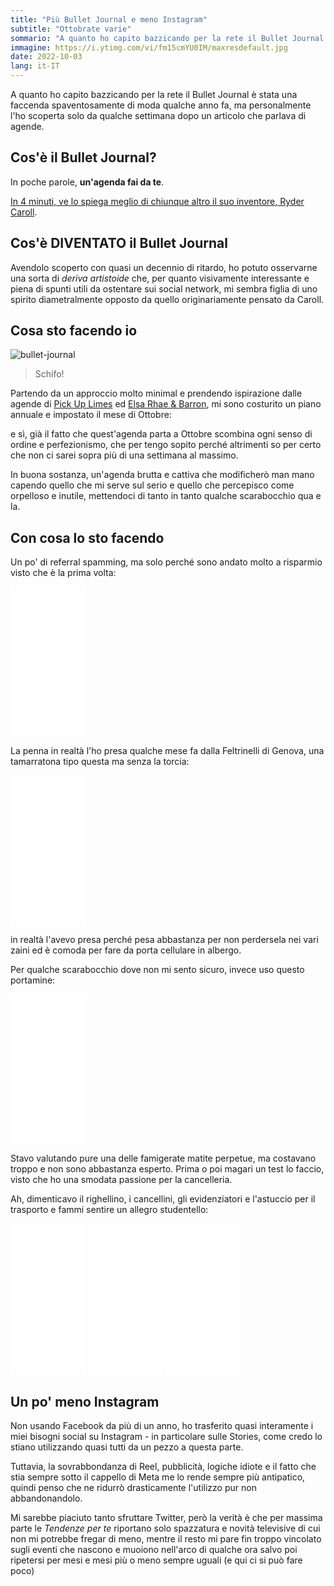 ```yaml
---
title: "Più Bullet Journal e meno Instagram"
subtitle: "Ottobrate varie"
sommario: "A quanto ho capito bazzicando per la rete il Bullet Journal è stata una faccenda spaventosamente di moda qualche anno fa, ma personalmente l'ho scoperta solo da qualche settimana dopo un articolo che parlava di agende."
immagine: https://i.ytimg.com/vi/fm15cmYU0IM/maxresdefault.jpg
date: 2022-10-03
lang: it-IT
---
```


A quanto ho capito bazzicando per la rete il Bullet Journal è stata una faccenda spaventosamente di moda qualche anno fa, ma personalmente l'ho scoperta solo da qualche settimana dopo un articolo che parlava di agende.

## Cos'è il Bullet Journal?

In poche parole, **un'agenda fai da te**.

[In 4 minuti, ve lo spiega meglio di chiunque altro il suo inventore, Ryder Caroll](https://www.youtube.com/watch?v=fm15cmYU0IM).

## Cos'è DIVENTATO il Bullet Journal

Avendolo scoperto con quasi un decennio di ritardo, ho potuto osservarne una sorta di _deriva artistoide_ che, per quanto visivamente interessante e piena di spunti utili da ostentare sui social network, mi sembra figlia di uno spirito diametralmente opposto da quello originariamente pensato da Caroll.

## Cosa sto facendo io

![bullet-journal](/img/bulletjournal.gif)

> Schifo!

Partendo da un approccio molto minimal e prendendo ispirazione dalle agende di [Pick Up Limes](https://youtu.be/ZK5VUuxGYr0) ed [Elsa Rhae & Barron](https://youtu.be/DRt8j7H1GvE), mi sono costurito un piano annuale e impostato il mese di Ottobre:

e sì, già il fatto che quest'agenda parta a Ottobre scombina ogni senso di ordine e perfezionismo, che per tengo sopito perché altrimenti so per certo che non ci sarei sopra più di una settimana al massimo.

In buona sostanza, un'agenda brutta e cattiva che modificherò man mano capendo quello che mi serve sul serio e quello che percepisco come orpelloso e inutile, mettendoci di tanto in tanto qualche scarabocchio qua e la.

## Con cosa lo sto facendo 

Un po' di referral spamming, ma solo perché sono andato molto a risparmio visto che è la prima volta: 

<iframe sandbox="allow-popups allow-scripts allow-modals allow-forms allow-same-origin" style="width:120px;height:240px;" marginwidth="0" marginheight="0" scrolling="no" frameborder="0" src="//rcm-eu.amazon-adsystem.com/e/cm?lt1=_blank&bc1=000000&IS2=1&bg1=FFFFFF&fc1=000000&lc1=0000FF&t=xabacadabra-21&language=it_IT&o=29&p=8&l=as4&m=amazon&f=ifr&ref=as_ss_li_til&asins=B08TWFNLFB&linkId=03ee4084785eec24d74796c3de0d981e"></iframe>

La penna in realtà l'ho presa qualche mese fa dalla Feltrinelli di Genova, una tamarratona tipo questa ma senza la torcia: 

<iframe sandbox="allow-popups allow-scripts allow-modals allow-forms allow-same-origin" style="width:120px;height:240px;" marginwidth="0" marginheight="0" scrolling="no" frameborder="0" src="//rcm-eu.amazon-adsystem.com/e/cm?lt1=_blank&bc1=000000&IS2=1&bg1=FFFFFF&fc1=000000&lc1=0000FF&t=xabacadabra-21&language=it_IT&o=29&p=8&l=as4&m=amazon&f=ifr&ref=as_ss_li_til&asins=B09HC7YTCF&linkId=d5757c5353cf37ee4a93ae41a5a684d9"></iframe>

in realtà l'avevo presa perché pesa abbastanza per non perdersela nei vari zaini ed è comoda per fare da porta cellulare in albergo.

Per qualche scarabocchio dove non mi sento sicuro, invece uso questo portamine:

<iframe sandbox="allow-popups allow-scripts allow-modals allow-forms allow-same-origin" style="width:120px;height:240px;" marginwidth="0" marginheight="0" scrolling="no" frameborder="0" src="//rcm-eu.amazon-adsystem.com/e/cm?lt1=_blank&bc1=000000&IS2=1&bg1=FFFFFF&fc1=000000&lc1=0000FF&t=xabacadabra-21&language=it_IT&o=29&p=8&l=as4&m=amazon&f=ifr&ref=as_ss_li_til&asins=B000KJOJCG&linkId=95efebedb6f12a5ebac1423d7a3b20a7"></iframe>

Stavo valutando pure una delle famigerate matite perpetue, ma costavano troppo e non sono abbastanza esperto. Prima o poi magari un test lo faccio, visto che ho una smodata passione per la cancelleria.

Ah, dimenticavo il righellino, i cancellini, gli evidenziatori e l'astuccio per il trasporto e fammi sentire un allegro studentello:

<iframe sandbox="allow-popups allow-scripts allow-modals allow-forms allow-same-origin" style="width:120px;height:240px;" marginwidth="0" marginheight="0" scrolling="no" frameborder="0" src="//rcm-eu.amazon-adsystem.com/e/cm?lt1=_blank&bc1=000000&IS2=1&bg1=FFFFFF&fc1=000000&lc1=0000FF&t=xabacadabra-21&language=it_IT&o=29&p=8&l=as4&m=amazon&f=ifr&ref=as_ss_li_til&asins=B01I3Q2UBY&linkId=615322297fe1b2132e88fadeeb3c98c8"></iframe>
<iframe sandbox="allow-popups allow-scripts allow-modals allow-forms allow-same-origin" style="width:120px;height:240px;" marginwidth="0" marginheight="0" scrolling="no" frameborder="0" src="//rcm-eu.amazon-adsystem.com/e/cm?lt1=_blank&bc1=000000&IS2=1&bg1=FFFFFF&fc1=000000&lc1=0000FF&t=xabacadabra-21&language=it_IT&o=29&p=8&l=as4&m=amazon&f=ifr&ref=as_ss_li_til&asins=B005LIMG80&linkId=243b4321714bacb7cf5800e431eb790f"></iframe>
<iframe sandbox="allow-popups allow-scripts allow-modals allow-forms allow-same-origin" style="width:120px;height:240px;" marginwidth="0" marginheight="0" scrolling="no" frameborder="0" src="//rcm-eu.amazon-adsystem.com/e/cm?lt1=_blank&bc1=000000&IS2=1&bg1=FFFFFF&fc1=000000&lc1=0000FF&t=xabacadabra-21&language=it_IT&o=29&p=8&l=as4&m=amazon&f=ifr&ref=as_ss_li_til&asins=B001B2SBNE&linkId=091b94e6506df89269d8fff8eb485952"></iframe>

## Un po' meno Instagram

Non usando Facebook da più di un anno, ho trasferito quasi interamente i miei bisogni social su Instagram - in particolare sulle Stories, come credo lo stiano utilizzando quasi tutti da un pezzo a questa parte.

Tuttavia, la sovrabbondanza di Reel, pubblicità, logiche idiote e il fatto che stia sempre sotto il cappello di Meta me lo rende sempre più antipatico, quindi penso che ne ridurrò drasticamente l'utilizzo pur non abbandonandolo.

Mi sarebbe piaciuto tanto sfruttare Twitter, però la verità è che per massima parte le _Tendenze per te_ riportano solo spazzatura e novità televisive di cui non mi potrebbe fregar di meno, mentre il resto mi pare fin troppo vincolato sugli eventi che nascono e muoiono nell'arco di qualche ora salvo poi ripetersi per mesi e mesi più o meno sempre uguali (e qui ci si può fare poco)
